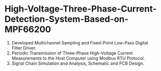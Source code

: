 # High-Voltage-Three-Phase-Current-Detection-System-Based-on-MPF66200
1. Developed Multichannel Sampling and Fixed-Point Low-Pass Digital Filter Driver.
2. Periodic Transmission of Three-Phase High-Voltage Current Measurements to the Host Computer using Modbus RTU Protocol.
3. Signal Chain Simulation and Analysis, Schematic and PCB Design.
